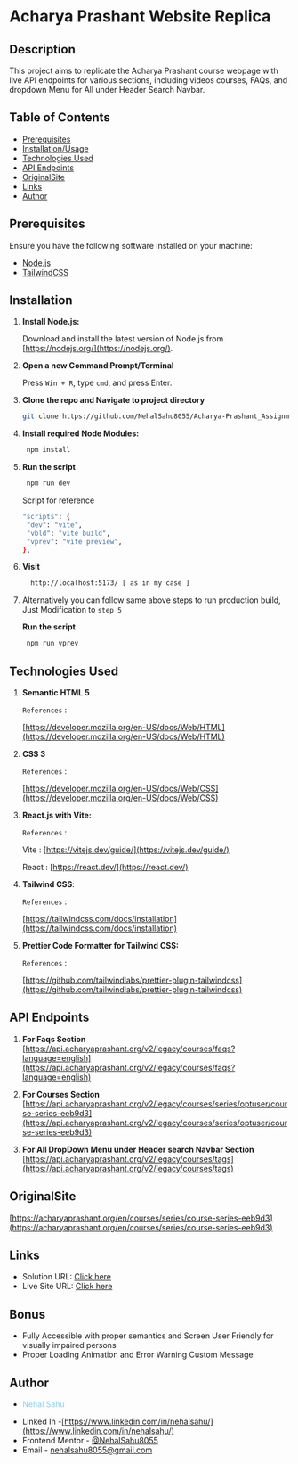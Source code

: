 # Acharya Prashant Website Replica

## Description

This project aims to replicate the Acharya Prashant course webpage with live API endpoints for various sections, including videos courses, FAQs, and dropdown Menu for All under Header Search Navbar.

## Table of Contents

- [Prerequisites](#prerequisites)
- [Installation/Usage](#installation)
- [Technologies Used](#technologies-used)
- [API Endpoints](#api-endpoints)
- [OriginalSite](#originalsite)
- [Links](#links)
- [Author](#author)

## Prerequisites

Ensure you have the following software installed on your machine:

- [Node.js](https://nodejs.org/)
- [TailwindCSS](https://tailwindcss.com/)

## Installation

1. **Install Node.js:**

   Download and install the latest version of Node.js from [https://nodejs.org/](https://nodejs.org/).

2. **Open a new Command Prompt/Terminal**

   Press `Win + R`, type `cmd`, and press Enter.

3. **Clone the repo and Navigate to project directory**

   ```bash
   git clone https://github.com/NehalSahu8055/Acharya-Prashant_Assignment
   ```

4. **Install required Node Modules:**

   ```bash
    npm install
   ```

5. **Run the script**

   ```bash
    npm run dev
   ```

   Script for reference

   ```bash
   "scripts": {
    "dev": "vite",
    "vbld": "vite build",
    "vprev": "vite preview",
   },
   ```

6. **Visit**

   ```bash
     http://localhost:5173/ [ as in my case ]
   ```

7. Alternatively you can follow same above steps to run production build, Just Modification to `step 5`

   **Run the script**

   ```bash
    npm run vprev
   ```

## Technologies Used

1. **Semantic HTML 5**

   `References` :

   [https://developer.mozilla.org/en-US/docs/Web/HTML](https://developer.mozilla.org/en-US/docs/Web/HTML)

1. **CSS 3**

   `References` :

   [https://developer.mozilla.org/en-US/docs/Web/CSS](https://developer.mozilla.org/en-US/docs/Web/CSS)

1. **React.js with Vite:**

   `References` :

   Vite : [https://vitejs.dev/guide/](https://vitejs.dev/guide/)

   React : [https://react.dev/](https://react.dev/)

1. **Tailwind CSS**:

   `References` :

   [https://tailwindcss.com/docs/installation](https://tailwindcss.com/docs/installation)

1. **Prettier Code Formatter for Tailwind CSS:**

   `References` :

   [https://github.com/tailwindlabs/prettier-plugin-tailwindcss](https://github.com/tailwindlabs/prettier-plugin-tailwindcss)

## API Endpoints

1. **For Faqs Section**
   [https://api.acharyaprashant.org/v2/legacy/courses/faqs?language=english](https://api.acharyaprashant.org/v2/legacy/courses/faqs?language=english)

2. **For Courses Section**
   [https://api.acharyaprashant.org/v2/legacy/courses/series/optuser/course-series-eeb9d3](https://api.acharyaprashant.org/v2/legacy/courses/series/optuser/course-series-eeb9d3)

3. **For All DropDown Menu under Header search Navbar Section**  
   [https://api.acharyaprashant.org/v2/legacy/courses/tags](https://api.acharyaprashant.org/v2/legacy/courses/tags)

## OriginalSite

[https://acharyaprashant.org/en/courses/series/course-series-eeb9d3](https://acharyaprashant.org/en/courses/series/course-series-eeb9d3)

## Links

- Solution URL: [Click here](https://github.com/NehalSahu8055/Acharya-Prashant_Assignment)
- Live Site URL: [Click here](https://acharyaprashant-assignment-nehal.netlify.app/)

## Bonus

- Fully Accessible with proper semantics and Screen User Friendly for visually impaired persons
- Proper Loading Animation and Error Warning Custom Message

## Author

- <p style="color:skyblue">Nehal Sahu</p>
- Linked In -[https://www.linkedin.com/in/nehalsahu/](https://www.linkedin.com/in/nehalsahu/)
- Frontend Mentor - [@NehalSahu8055](https://www.frontendmentor.io/profile/NehalSahu8055)
- Email - [nehalsahu8055@gmail.com](nehalsahu8055@gmail.com)

